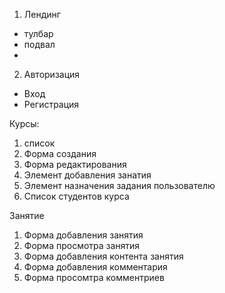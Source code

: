 1. Лендинг

- тулбар
- подвал
-

2. Авторизация

- Вход
- Регистрация

Курсы:

1. список
2. Форма создания
3. Форма редактирования
4. Элемент добавления занатия
5. Элемент назначения задания пользователю
6. Список студентов курса

Занятие

1. Форма добавления занятия
2. Форма просмотра занятия
3. Форма добавления контента занятия
4. Форма добавления комментария
5. Форма просомтра комментриев
